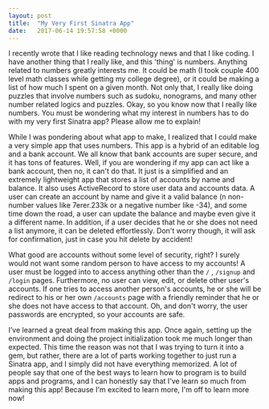 ```yaml
---
layout: post
title:  "My Very First Sinatra App"
date:   2017-06-14 19:57:58 +0000
---
```


I recently wrote that I like reading technology news and that I like coding.  I have another thing that I really like, and this 'thing' is numbers.  Anything related to numbers greatly interests me.  It could be math (I took couple 400 level math classes while getting my college degree), or it could be making a list of how much I spent on a given month.  Not only that, I really like doing puzzles that involve numbers such as sudoku, nonograms, and many other number related logics and puzzles.  Okay, so you know now that I really like numbers.  You must be wondering what my interest in numbers has to do with my very first Sinatra app?  Please allow me to explain!

While I was pondering about what app to make, I realized that I could make a very simple app that uses numbers.  This app is a hybrid of an editable log and a bank account.  We all know that bank accounts are super secure, and it has tons of features.  Well, if you are wondering if my app can act like a bank account, then no, it can't do that.  It just is a simplified and an extremely lightweight app that stores a list of accounts by name and balance.  It also uses ActiveRecord to store user data and accounts data.  A user can create an account by name and give it a valid balance (n non-number values like 7erer.233k or a negative number like -34), and some time down the road, a user can update the balance and maybe even give it a different name.  In addition, if a user decides that he or she does not need a list anymore, it can be deleted effortlessly.  Don't worry though, it will ask for confirmation, just in case you hit delete by accident!  

What good are accounts without some level of security, right?  I surely would not want some random person to have access to my accounts!  A user must be logged into to access anything other than the `/` , `/signup` and `/login` pages.  Furthermore, no user can view, edit, or delete other user's accounts.  If one tries to access another person's accounts, he or she will be redirect to his or her own `/accounts` page with a friendly reminder that he or she does not have access to that account.   Oh, and don't worry, the user passwords are encrypted, so your accounts are safe.  

I’ve learned a great deal from making this app. Once again, setting up the environment and doing the project initialization took me much longer than expected. This time the reason was not that I was trying to turn it into a gem, but rather, there are a lot of parts working together to just run a Sinatra app, and I simply did not have everything memorized.  A lot of people say that one of the best ways to learn how to program is to build apps and programs, and I can honestly say that I've learn so much from making this app!  Because I'm excited to learn more, I'm off to learn more now!
